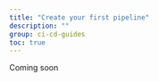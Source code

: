 ```yaml
---
title: "Create your first pipeline"
description: ""
group: ci-cd-guides
toc: true
---
```


Coming soon
